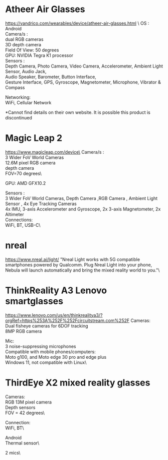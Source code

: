# Atheer Air Glasses
https://vandrico.com/wearables/device/atheer-air-glasses.html \ 
OS : Android\
Camera/s :\
  dual RGB cameras \
  3D depth camera \
  Field Of View: 50 degrees \
GPU: NVIDIA Tegra K1 processor \
Sensors : \
Depth Camera, Photo Camera, Video Camera, Accelerometer, Ambient Light Sensor, Audio Jack, \
Audio Speaker, Barometer, Button Interface, \
Gesture Interface, GPS, Gyroscope, Magnetometer, Microphone, Vibrator & Compass

Networking:\
WiFi, Cellular Network

*Cannot find details on their own website. It is possible this product is discontinued



# Magic Leap 2
https://www.magicleap.com/device\
Camera/s :\
  3 Wider FoV World Cameras\
  12.6M pixel RGB camera\
  depth camera\
  FOV=70 degrees\
 
GPU: AMD GFX10.2

Sensors :\
 3 Wider FoV World Cameras, Depth Camera ,RGB Camera , Ambient Light Sensor , 4x Eye Tracking Cameras\
 4x IMU, 3-axis Accelerometer and Gyroscope, 2x 3-axis Magnetometer, 2x Altimeter\
 Connections:\
 WiFi, BT, USB-C\
 
 # nreal 
 https://www.nreal.ai/light/
 "Nreal Light works with 5G compatible smartphones powered by Qualcomm. Plug Nreal Light into your phone, Nebula will launch automatically and bring the mixed reality world to you."\
 
 # ThinkReality A3 Lenovo smartglasses
 https://www.lenovo.com/us/en/thinkrealitya3/?orgRef=https%253A%252F%252Fcircuitstream.com%252F
Cameras:\
Dual fisheye cameras for 6DOF tracking\
8MP RGB camera

Mic:\
3 noise-suppressing microphones\
Compatible with mobile phones/computers:\
Moto g100, and Moto edge 30 pro and edge plus\
Windows 11, not compatible with Linux\

# ThirdEye X2 mixed reality glasses
Cameras:\
RGB 13M pixel camera\
Depth sensors\
FOV = 42 degrees\

Connection:\
WiFi, BT\

Android\
Thermal sensor\

2 mics\











 
 
 
 

  

